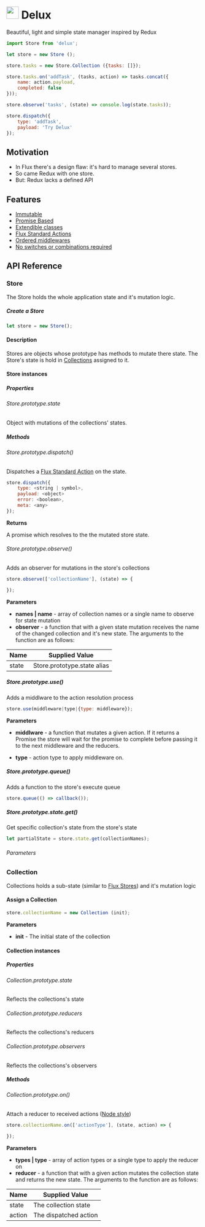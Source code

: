<h1>
    <img
        src="https://cdn.rawgit.com/aniddan/delux/master/assets/delux.svg"
        height="32"
    />
    Delux
</h1>

Beautiful, light and simple state manager inspired by Redux

```JavaScript
import Store from 'delux';

let store = new Store ();

store.tasks = new Store.Collection ({tasks: []});

store.tasks.on('addTask', (tasks, action) => tasks.concat({
    name: action.payload,
    completed: false
}));

store.observe('tasks', (state) => console.log(state.tasks));

store.dispatch({
    type: 'addTask',
    payload: 'Try Delux'
});
```
## Motivation

- In Flux there's a design flaw: it's hard to manage several stores.
- So came Redux with one store.
- But: Redux lacks a defined API

## Features

- [Immutable][Immutability in JavaScript]
- [Promise Based][Promise]
- [Extendible classes][Subclassing]
- [Flux Standard Actions][FSA]
- [Ordered middlewares][Express Middlewares]
- [No switches or combinations required][Redux Reducers]

## API Reference

### Store

The Store holds the whole application state and it's mutation logic.

##### Create a Store

```JavaScript
let store = new Store();
```

#### Description

Stores are objects whose prototype has methods to mutate there state. The Store's state is hold in [Collections](#Collection) assigned to it.

#### Store instances

##### Properties

###### Store.prototype.state

Object with mutations of the collections' states.

##### Methods

###### Store.prototype.dispatch()

Dispatches a [Flux Standard Action][FSA] on the state.

```JavaScript
store.dispatch({
    type: <string | symbol>,
    payload: <object>
    error: <boolean>,
    meta: <any>
});
```

**Returns**

A promise which resolves to the the mutated store state.

###### Store.prototype.observe()

Adds an observer for mutations in the store's collections

```JavaScript
store.observe(['collectionName'], (state) => {

});
```

**Parameters**

- **names | name** - array of collection names or a single name to observe for state mutation
- **observer** - a function that with a given state mutation receives the name of the changed collection and it's new state. The arguments to the function are as follows:

| Name       | Supplied Value               |
|------------|----------------------------- |
| state      | Store.prototype.state alias  |

##### Store.prototype.use()

Adds a middlware to the action resolution process

```JavaScript
store.use(middleware|type|{type: middleware});
```

**Parameters**

- **middlware** - a function that mutates a given action. If it returns a Promise the store will wait for the promise to complete before passing it to the next middleware and the reducers.

- **type** - action type to apply middleware on.

##### Store.prototype.queue()

Adds a function to the store's execute queue

```JavaScript
store.queue(() => callback());
```

##### Store.prototype.state.get()

Get specific collection's state from the store's state

```JavaScript
let partialState = store.state.get(collectionNames);
```

###### Parameters

### Collection

Collections holds a sub-state (similar to [Flux Stores][Flux Stores]) and it's mutation logic

#### Assign a Collection

```JavaScript
store.collectionName = new Collection (init);
```

**Parameters**

- **init** - The initial state of the collection

#### Collection instances

##### Properties

###### Collection.prototype.state

Reflects the collections's state

###### Collection.prototype.reducers

Reflects the collections's reducers

###### Collection.prototype.observers

Reflects the collections's observers

##### Methods

###### Collection.prototype.on()

Attach a reducer to received actions ([Node style][Node EventEmitter On])

```JavaScript
store.collectionName.on(['actionType'], (state, action) => {

});
```

**Parameters**

- **types | type** - array of action types or a single type to apply the reducer on
- **reducer** - a function that with a given action mutates the collection state and returns the new state. The arguments to the function are as follows:


| Name   | Supplied Value        |
|--------|-----------------------|
| state  | The collection state  |
| action | The dispatched action |

[Delux Logo]: https://cdn.rawgit.com/aniddan/delux/master/assets/delux.svg
[Immutability in JavaScript]: https://www.sitepoint.com/immutability-javascript/
[FSA]: https://github.com/acdlite/flux-standard-action
[Promise]: https://developer.mozilla.org/en/docs/Web/JavaScript/Reference/Global_Objects/Promise
[Subclassing]: https://developer.mozilla.org/en-US/docs/Web/JavaScript/Reference/Classes#Sub_classing_with_extends
[Flux Stores]: https://facebook.github.io/flux/docs/overview.html#stores
[Redux Reducers]: http://redux.js.org/docs/basics/Reducers.html
[Express Middlewares]: https://www.safaribooksonline.com/blog/2014/03/10/express-js-middleware-demystified/
[Node EventEmitter On]: https://nodejs.org/api/events.html#events_emitter_on_eventname_listener
